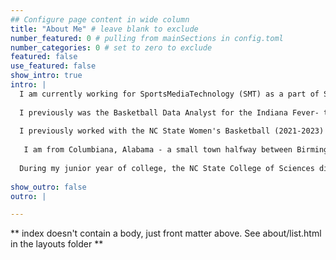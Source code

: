 ```yaml
---
## Configure page content in wide column
title: "About Me" # leave blank to exclude
number_featured: 0 # pulling from mainSections in config.toml
number_categories: 0 # set to zero to exclude
featured: false
use_featured: false
show_intro: true
intro: |
  I am currently working for SportsMediaTechnology (SMT) as a part of SMT-U! In my role, I help support the SMT Data Challenge and Data Derbies. It really is a full circle moment for me as I was the inaugural winner of the SMT Data Challenge my senior year of college. I'm excited for what's to come of this new part of the company!
  
  I previously was the Basketball Data Analyst for the Indiana Fever- the second one in the entire WNBA. I built the program from the ground up including but not limited to pre and post game scouting reports, salary cap and collective bargaining agreement analysis, and plenty of ad hoc analysis. During my tenure, the Fever went from 5 wins the year prior to 13 my first season to 20 my second season including a trip to the playoffs for the first time since 2023.
  
  I previously worked with the NC State Women's Basketball (2021-2023) and Baseball (2019-2023) teams. I was also the President of the Sports Analytics Club at NC State from 2021-2023. I also interned with John Deere in Summer 2021 and with Sports Reference in Summer 2022 contributing to their launch of the Women's College Basketball site!
  
   I am from Columbiana, Alabama - a small town halfway between Birmingham and Montgomery that I love dearly.  I graduated top of my class in both Statistics and Spanish from North Carolina State University in Spring 2023.
  
  During my junior year of college, the NC State College of Sciences did a feature about me! A link to the article is here: [Using Statistics to Support Champions](https://sciences.ncsu.edu/news/using-statistics-to-support-champions/).
  
show_outro: false
outro: |

---
```


** index doesn't contain a body, just front matter above.
See about/list.html in the layouts folder **